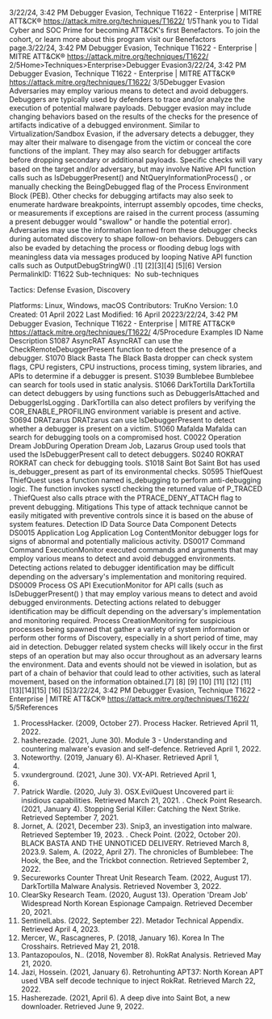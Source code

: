 3/22/24, 3:42 PM Debugger Evasion, Technique T1622 - Enterprise | MITRE ATT&CK®
https://attack.mitre.org/techniques/T1622/ 1/5Thank you to Tidal Cyber and SOC Prime for becoming ATT&CK's ﬁrst Benefactors. To join the cohort, or learn more about this program visit our
Benefactors page.3/22/24, 3:42 PM Debugger Evasion, Technique T1622 - Enterprise | MITRE ATT&CK®
https://attack.mitre.org/techniques/T1622/ 2/5Home>Techniques>Enterprise>Debugger Evasion3/22/24, 3:42 PM Debugger Evasion, Technique T1622 - Enterprise | MITRE ATT&CK®
https://attack.mitre.org/techniques/T1622/ 3/5Debugger Evasion
Adversaries may employ various means to detect and avoid debuggers. Debuggers are typically used by defenders to trace and/or analyze
the execution of potential malware payloads.
Debugger evasion may include changing behaviors based on the results of the checks for the presence of artifacts indicative of a debugged
environment. Similar to Virtualization/Sandbox Evasion, if the adversary detects a debugger, they may alter their malware to disengage from
the victim or conceal the core functions of the implant. They may also search for debugger artifacts before dropping secondary or additional
payloads.
Speciﬁc checks will vary based on the target and/or adversary, but may involve Native API function calls such as IsDebuggerPresent()
and NtQueryInformationProcess() , or manually checking the BeingDebugged ﬂag of the Process Environment Block (PEB). Other checks
for debugging artifacts may also seek to enumerate hardware breakpoints, interrupt assembly opcodes, time checks, or measurements if
exceptions are raised in the current process (assuming a present debugger would "swallow" or handle the potential error).
Adversaries may use the information learned from these debugger checks during automated discovery to shape follow-on behaviors.
Debuggers can also be evaded by detaching the process or ﬂooding debug logs with meaningless data via messages produced by looping
Native API function calls such as OutputDebugStringW() .[1]
[2][3][4]
[5][6]
Version PermalinkID: T1622
Sub-techniques:  No sub-techniques

Tactics: Defense Evasion, Discovery

Platforms: Linux, Windows, macOS
Contributors: TruKno
Version: 1.0
Created: 01 April 2022
Last Modiﬁed: 16 April 20223/22/24, 3:42 PM Debugger Evasion, Technique T1622 - Enterprise | MITRE ATT&CK®
https://attack.mitre.org/techniques/T1622/ 4/5Procedure Examples
ID Name Description
S1087 AsyncRAT AsyncRAT can use the CheckRemoteDebuggerPresent function to detect the presence of a debugger.
S1070 Black Basta The Black Basta dropper can check system ﬂags, CPU registers, CPU instructions, process timing, system
libraries, and APIs to determine if a debugger is present.
S1039 Bumblebee Bumblebee can search for tools used in static analysis.
S1066 DarkTortilla DarkTortilla can detect debuggers by using functions such as DebuggerIsAttached and
DebuggerIsLogging . DarkTortilla can also detect proﬁlers by verifying the COR\_ENABLE\_PROFILING
environment variable is present and active.
S0694 DRATzarus DRATzarus can use IsDebuggerPresent to detect whether a debugger is present on a victim.
S1060 Mafalda Mafalda can search for debugging tools on a compromised host.
C0022 Operation
Dream JobDuring Operation Dream Job, Lazarus Group used tools that used the IsDebuggerPresent call to detect
debuggers.
S0240 ROKRAT ROKRAT can check for debugging tools.
S1018 Saint Bot Saint Bot has used is\_debugger\_present as part of its environmental checks.
S0595 ThiefQuest ThiefQuest uses a function named is\_debugging to perform anti-debugging logic. The function invokes
sysctl checking the returned value of P\_TRACED . ThiefQuest also calls ptrace with the
PTRACE\_DENY\_ATTACH ﬂag to prevent debugging.
Mitigations
This type of attack technique cannot be easily mitigated with preventive controls since it is based on the abuse of system features.
Detection
ID Data Source Data Component Detects
DS0015 Application Log Application Log
ContentMonitor debugger logs for signs of abnormal and potentially malicious activity.
DS0017 Command Command
ExecutionMonitor executed commands and arguments that may employ various means to detect
and avoid debugged environments. Detecting actions related to debugger identiﬁcation
may be diﬃcult depending on the adversary's implementation and monitoring required.
DS0009 Process OS API
ExecutionMonitor for API calls (such as IsDebuggerPresent() ) that may employ various means
to detect and avoid debugged environments. Detecting actions related to debugger
identiﬁcation may be diﬃcult depending on the adversary's implementation and
monitoring required.
Process
CreationMonitoring for suspicious processes being spawned that gather a variety of system
information or perform other forms of Discovery, especially in a short period of time,
may aid in detection. Debugger related system checks will likely occur in the ﬁrst steps
of an operation but may also occur throughout as an adversary learns the environment.
Data and events should not be viewed in isolation, but as part of a chain of behavior
that could lead to other activities, such as lateral movement, based on the information
obtained.[7]
[8]
[9]
[10]
[11]
[12]
[11]
[13][14][15]
[16]
[5]3/22/24, 3:42 PM Debugger Evasion, Technique T1622 - Enterprise | MITRE ATT&CK®
https://attack.mitre.org/techniques/T1622/ 5/5References
1. ProcessHacker. (2009, October 27). Process Hacker. Retrieved
April 11, 2022.
2. hasherezade. (2021, June 30). Module 3 - Understanding and
countering malware's evasion and self-defence. Retrieved April
1, 2022.
3. Noteworthy. (2019, January 6). Al-Khaser. Retrieved April 1,
2022.
4. vxunderground. (2021, June 30). VX-API. Retrieved April 1,
2022.
5. Patrick Wardle. (2020, July 3). OSX.EvilQuest Uncovered part
ii: insidious capabilities. Retrieved March 21, 2021.
. Check Point Research. (2021, January 4). Stopping Serial
Killer: Catching the Next Strike. Retrieved September 7, 2021.
7. Jornet, A. (2021, December 23). Snip3, an investigation into
malware. Retrieved September 19, 2023.
. Check Point. (2022, October 20). BLACK BASTA AND THE
UNNOTICED DELIVERY. Retrieved March 8, 2023.9. Salem, A. (2022, April 27). The chronicles of Bumblebee: The
Hook, the Bee, and the Trickbot connection. Retrieved
September 2, 2022.
10. Secureworks Counter Threat Unit Research Team. (2022,
August 17). DarkTortilla Malware Analysis. Retrieved
November 3, 2022.
11. ClearSky Research Team. (2020, August 13). Operation
'Dream Job' Widespread North Korean Espionage Campaign.
Retrieved December 20, 2021.
12. SentinelLabs. (2022, September 22). Metador Technical
Appendix. Retrieved April 4, 2023.
13. Mercer, W., Rascagneres, P. (2018, January 16). Korea In The
Crosshairs. Retrieved May 21, 2018.
14. Pantazopoulos, N.. (2018, November 8). RokRat Analysis.
Retrieved May 21, 2020.
15. Jazi, Hossein. (2021, January 6). Retrohunting APT37: North
Korean APT used VBA self decode technique to inject RokRat.
Retrieved March 22, 2022.
1. Hasherezade. (2021, April 6). A deep dive into Saint Bot, a new
downloader. Retrieved June 9, 2022.